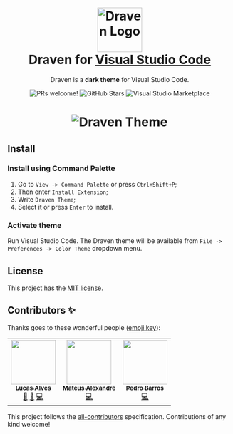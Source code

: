 <h1 align="center">
  <img src="https://user-images.githubusercontent.com/17712401/106828858-bccbbc80-6669-11eb-85e4-23a779a48d2a.png" alt="Draven Logo" width="100">
  <br>
  Draven for <a href="https://code.visualstudio.com/">Visual Studio Code</a>
  <br>
</h1>

<p align="center">
  Draven is a <strong>dark theme</strong> for Visual Studio Code.
</p>

<p align="center">
  <img src="https://img.shields.io/badge/PRs-welcome-%235FCC6F.svg" alt="PRs welcome!" />
  <img alt="GitHub Stars" src="https://img.shields.io/github/stars/lucalves/draven-theme?color=brightgreen">
  <img alt="Visual Studio Marketplace" src="https://vsmarketplacebadge.apphb.com/downloads-short/lucalves.draven-theme.svg?style=flat-square)](https://marketplace.visualstudio.com/items?itemName=lucalves.draven-theme">
</p>

<h1 align="center">
  <img src="https://user-images.githubusercontent.com/17712401/106931363-44124200-66f5-11eb-8c32-db4a9f57831f.png" alt="Draven Theme">
</h1>

## Install

### Install using Command Palette

1.  Go to `View -> Command Palette` or press `Ctrl+Shift+P`;
2.  Then enter `Install Extension`;
3.  Write `Draven Theme`;
4.  Select it or press `Enter` to install.

### Activate theme

Run Visual Studio Code. The Draven theme will be available from `File -> Preferences -> Color Theme` dropdown menu.


## License

This project has the [MIT license](LICENSE).

## Contributors ✨

Thanks goes to these wonderful people ([emoji key](https://allcontributors.org/docs/en/emoji-key)):

<!-- ALL-CONTRIBUTORS-LIST:START - Do not remove or modify this section -->
<!-- prettier-ignore-start -->
<!-- markdownlint-disable -->
<table>
  <tr>
    <td align="center"><a href="http://lucalves.me/"><img src="https://avatars.githubusercontent.com/u/17712401?v=4?s=100" width="100px;" alt=""/><br /><sub><b>Lucas Alves</b></sub></a><br /><a href="https://github.com/lucalves/draven-theme/pulls?q=is%3Apr+reviewed-by%3Alucalves" title="Reviewed Pull Requests">👀</a> <a href="https://github.com/lucalves/draven-theme/commits?author=lucalves" title="Documentation">📖</a> <a href="https://github.com/lucalves/draven-theme/commits?author=lucalves" title="Code">💻</a></td>
    <td align="center"><a href="https://github.com/mateusalexandre"><img src="https://avatars.githubusercontent.com/u/17730409?v=4?s=100" width="100px;" alt=""/><br /><sub><b>Mateus Alexandre</b></sub></a><br /><a href="https://github.com/lucalves/draven-theme/commits?author=mateusalexandre" title="Code">💻</a></td>
    <td align="center"><a href="https://github.com/pedbarros"><img src="https://avatars.githubusercontent.com/u/8016152?v=4?s=100" width="100px;" alt=""/><br /><sub><b>Pedro Barros</b></sub></a><br /><a href="https://github.com/lucalves/draven-theme/commits?author=pedbarros" title="Code">💻</a></td>
  </tr>
</table>

<!-- markdownlint-restore -->
<!-- prettier-ignore-end -->

<!-- ALL-CONTRIBUTORS-LIST:END -->

This project follows the [all-contributors](https://github.com/all-contributors/all-contributors) specification. Contributions of any kind welcome!
